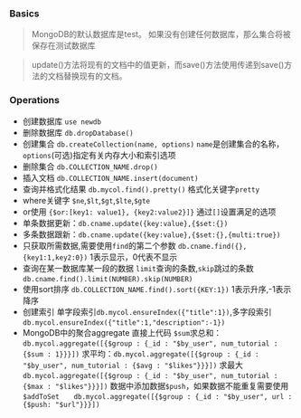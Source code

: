 ### Basics
>  MongoDB的默认数据库是test。 如果没有创建任何数据库，那么集合将被保存在测试数据库

> update()方法将现有的文档中的值更新，而save()方法使用传递到save()方法的文档替换现有的文档。

### Operations
* 创建数据库 `use newdb`
* 删除数据库 `db.dropDatabase()`
* 创建集合 `db.createCollection(name, options)` `name`是创建集合的名称，`options`(可选)指定有关内存大小和索引选项
* 删除集合 `db.COLLECTION_NAME.drop()`
* 插入文档 `db.COLLECTION_NAME.insert(document)`
* 查询并格式化结果 `db.mycol.find().pretty()` 格式化关键字`pretty`
* where关键字 `$ne`,`$lt`,`$gt`,`$lte`,`$gte`
* or使用 `{$or:[key1: value1}, {key2:value2}]}` 通过`[]`设置满足的选项
* 单条数据更新：`db.cname.update({key:value},{$set:{})`
* 多条数据跟新：`db.cname.update({key:value},{$set:{},{multi:true})`
* 只获取所需数据,需要使用`find`的第二个参数 `db.cname.find({},{key1:1,key2:0})` 1表示显示，0代表不显示
* 查询在某一数据库某一段的数据 `limit`查询的条数,`skip`跳过的条数  `db.cname.find().limit(NUMBER).skip(NUMBER)`
* 使用sort排序 `db.COLLECTION_NAME.find().sort({KEY:1})` 1表示升序,-1表示降序
* 创建索引 单字段索引`db.mycol.ensureIndex({"title":1})`,多字段索引 `db.mycol.ensureIndex({"title":1,"description":-1})`
* MongoDB中的聚合aggregate 直接上代码 `$sum`求总和：`db.mycol.aggregate([{$group : {_id : "$by_user", num_tutorial : {$sum : 1}}}])`  求平均：`db.mycol.aggregate([{$group : {_id : "$by_user", num_tutorial : {$avg : "$likes"}}}])` 求最大 `db.mycol.aggregate([{$group : {_id : "$by_user", num_tutorial : {$max : "$likes"}}}])` 数据中添加数据`$push`，如果数据不能重复需要使用`$addToSet` `	db.mycol.aggregate([{$group : {_id : "$by_user", url : {$push: "$url"}}}])` 
